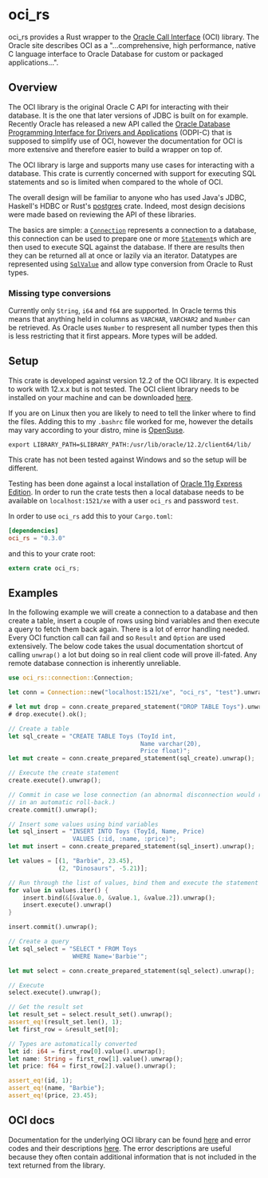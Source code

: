 # oci_rs

oci_rs provides a Rust wrapper to the [Oracle Call Interface][1] (OCI) library.
The Oracle site describes OCI as a "...comprehensive, high performance, native C
language interface to Oracle Database for custom or packaged applications...".

## Overview

The OCI library is the original Oracle C API for interacting with their database. It is the one
that later versions of JDBC is built on for example. Recently Oracle has released a new API
called the [Oracle Database Programming Interface for Drivers and Applications][2] (ODPI-C)
that is supposed to simplify use of OCI, however the documentation for OCI
is more extensive and therefore easier to build a wrapper on top of.

The OCI library is large and supports many use cases for interacting with a database. This
crate is currently concerned with support for executing SQL statements and so is limited when
compared to the whole of OCI.

The overall design will be familiar to anyone who has used Java's JDBC, Haskell's HDBC or
Rust's [postgres][3] crate. Indeed, most design decisions were
made based on reviewing the API of these libraries.

The basics are simple: a [`Connection`][4] represents a connection to a database, this connection
can be used to prepare one or more [`Statement`][5]s which are then used to execute SQL against the
database. If there are results then they can be returned all at once or lazily via an iterator.
Datatypes are represented using [`SqlValue`][6] and allow type conversion from Oracle
to Rust types.

### Missing type conversions

Currently only `String`, `i64` and `f64` are supported. In Oracle terms this means that anything
held in columns as `VARCHAR`, `VARCHAR2` and `Number` can be retrieved. As Oracle uses `Number` to
respresent all number types then this is less restricting that it first appears. More types
will be added.

## Setup

This crate is developed against version 12.2 of the OCI library. It is expected to work with
12.x.x but is not tested. The OCI client library needs to be installed on your machine and can be
downloaded [here][7].

If you are on Linux then you are likely to need to tell the linker where
to find the files. Adding this to my `.bashrc` file worked for me, however the details may vary
according to your distro, mine is [OpenSuse][8].

```text
export LIBRARY_PATH=$LIBRARY_PATH:/usr/lib/oracle/12.2/client64/lib/
```

This crate has not been tested against Windows and so the setup will be different.

Testing has been done against a local installation of [Oracle 11g Express Edition][9].
In order to run the crate tests then a local database needs to be
available on `localhost:1521/xe` with a user `oci_rs` and password `test`.

In order to use `oci_rs` add this to your `Cargo.toml`:

```toml
[dependencies]
oci_rs = "0.3.0"
```
and this to your crate root:

```rust
extern crate oci_rs;
```

## Examples

In the following example we will create a connection to a database and then create a table,
insert a couple of rows using bind variables and then execute a query to fetch them back again.
There is a lot of error handling needed. Every OCI function call can fail and so `Result` and
`Option` are used extensively. The below code takes the usual documentation shortcut of calling
`unwrap()` a lot but doing so in real client code will prove ill-fated. Any remote database connection is
inherently unreliable.

```rust
use oci_rs::connection::Connection;

let conn = Connection::new("localhost:1521/xe", "oci_rs", "test").unwrap();

# let mut drop = conn.create_prepared_statement("DROP TABLE Toys").unwrap();
# drop.execute().ok();

// Create a table
let sql_create = "CREATE TABLE Toys (ToyId int,
                                     Name varchar(20),
                                     Price float)";
let mut create = conn.create_prepared_statement(sql_create).unwrap();

// Execute the create statement
create.execute().unwrap();

// Commit in case we lose connection (an abnormal disconnection would result
// in an automatic roll-back.)
create.commit().unwrap();

// Insert some values using bind variables
let sql_insert = "INSERT INTO Toys (ToyId, Name, Price)
                  VALUES (:id, :name, :price)";
let mut insert = conn.create_prepared_statement(sql_insert).unwrap();

let values = [(1, "Barbie", 23.45),
              (2, "Dinosaurs", -5.21)];

// Run through the list of values, bind them and execute the statement
for value in values.iter() {
    insert.bind(&[&value.0, &value.1, &value.2]).unwrap();
    insert.execute().unwrap()
}

insert.commit().unwrap();

// Create a query
let sql_select = "SELECT * FROM Toys
                  WHERE Name='Barbie'";

let mut select = conn.create_prepared_statement(sql_select).unwrap();

// Execute
select.execute().unwrap();

// Get the result set
let result_set = select.result_set().unwrap();
assert_eq!(result_set.len(), 1);
let first_row = &result_set[0];

// Types are automatically converted
let id: i64 = first_row[0].value().unwrap();
let name: String = first_row[1].value().unwrap();
let price: f64 = first_row[2].value().unwrap();

assert_eq!(id, 1);
assert_eq!(name, "Barbie");
assert_eq!(price, 23.45);

```
## OCI docs

Documentation for the underlying OCI library can be found [here][10] and error codes and their
descriptions [here][11]. The error descriptions are useful because they often contain
additional information that is not included in the text returned from the library.

[1]: http://www.oracle.com/technetwork/database/features/oci/index-090945.html
[2]: https://github.com/oracle/odpi
[3]: https://crates.io/crates/postgres
[4]: connection/struct.Connection.html
[5]: statement/struct.Statement.html
[6]: types/enum.SqlValue.html
[7]: http://www.oracle.com/technetwork/database/features/instant-client/index-097480.html
[8]: https://www.opensuse.org/
[9]: http://www.oracle.com/technetwork/database/database-technologies/express-edition/overview/index.html
[10]: http://docs.oracle.com/database/122/LNOCI/toc.html
[11]: https://docs.oracle.com/database/122/ERRMG/toc.html

